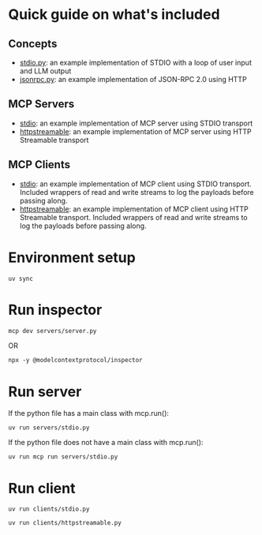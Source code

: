 # Quick guide on what's included
## Concepts
- [stdio.py](concepts/stdio.py): an example implementation of STDIO with a loop of user input and LLM output
- [jsonrpc.py](concepts/jsonrpc.py): an example implementation of JSON-RPC 2.0 using HTTP

## MCP Servers
- [stdio](servers/stdio.py): an example implementation of MCP server using STDIO transport
- [httpstreamable](servers/httpstreamable.py): an example implementation of MCP server using HTTP Streamable transport

## MCP Clients
- [stdio](clients/stdio.py): an example implementation of MCP client using STDIO transport. Included wrappers of read and write streams to log the payloads before passing along.
- [httpstreamable](clients/httpstreamable.py): an example implementation of MCP client using HTTP Streamable transport. Included wrappers of read and write streams to log the payloads before passing along.


# Environment setup
```
uv sync
```

# Run inspector
```sh
mcp dev servers/server.py
```
OR
```
npx -y @modelcontextprotocol/inspector
```

# Run server
If the python file has a main class with mcp.run():
```
uv run servers/stdio.py
```

If the python file does not have a main class with mcp.run():
```
uv run mcp run servers/stdio.py
```

# Run client
```
uv run clients/stdio.py
```
```
uv run clients/httpstreamable.py
```